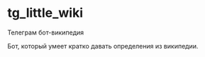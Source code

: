 # tg_little_wiki
Телеграм бот-википедия

Бот, который умеет кратко давать определения из википедии.
